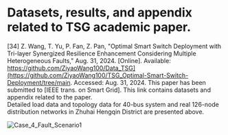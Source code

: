 # Datasets, results, and appendix related to TSG academic paper.
[34]	Z. Wang, T. Yu, P. Fan, Z. Pan, "Optimal Smart Switch Deployment with Tri-layer Synergized Resilience Enhancement Considering Multiple Heterogeneous Faults," Aug. 31, 2024. [Online]. Available: https://github.com/ZiyaoWang100/Data_TSG](https://github.com/ZiyaoWang100/TSG_Optimal-Smart-Switch-Deployment/tree/main. Accessed: Aug. 31, 2024.
This paper has been submitted to [IEEE trans. on Smart Grid]. This link contains datasets and appendix related to the paper.  
Detailed load data and topology data for 40-bus system and real 126-node distribution networks in Zhuhai Hengqin District are presented above.



![Case_4_Fault_Scenario1](https://github.com/user-attachments/assets/c178a9be-74b0-48ff-88a2-be76f960c4c3)


